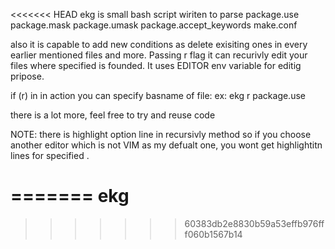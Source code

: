 <<<<<<< HEAD
ekg is small bash script wiriten to parse 
     package.use
		 package.mask
		 package.umask
		 package.accept_keywords
		 make.conf

also it is capable to add new conditions as delete exisiting ones in every earlier mentioned files and more. Passing r flag it can recurivly edit your files where specified <atom> is founded. It uses EDITOR env variable for editig pripose. 

if (r) in in action you can specify basname of file:
	ex: ekg r package.use

there is a lot more, feel free to try and reuse code
 
 NOTE: there is highlight option line in recursivly method so if you choose another editor which is not VIM as my defualt one, you wont get highlightitn lines for specified <atom>.


=======
ekg
===
>>>>>>> 60383db2e8830b59a53effb976fff060b1567b14
